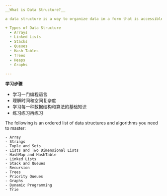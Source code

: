 ```yaml
---
__What is Data Structure?__

a data structure is a way to organize data in a form that is accessible to computers

+ Types of Data Structure
  - Arrays
  - Linked Lists
  - Stacks
  - Queues
  - Hash Tables
  - Trees
  - Heaps
  - Graphs

---
```

__学习步骤__
+ 学习一门编程语言
+ 理解时间和空间复杂度
+ 学习每一种数据结构和算法的基础知识
+ 练习练习再练习

The following is an ordered list of data structures and algorithms you need to master:

    - Array
    - Strings
    - Tuple and Sets
    - Lists and Two Dimensional Lists
    - HashMap and HashTable
    - Linked Lists
    - Stack and Queues
    - Recursion
    - Trees
    - Priority Queues
    - Graphs
    - Dynamic Programming
    - Trie
